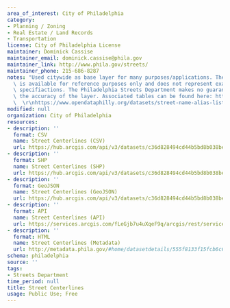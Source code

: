 ```yaml
---
area_of_interest: City of Philadelphia
category:
- Planning / Zoning
- Real Estate / Land Records
- Transportation
license: City of Philadelphia License
maintainer: Dominick Cassise
maintainer_email: dominick.cassise@phila.gov
maintainer_link: http://www.phila.gov/streets/
maintainer_phone: 215-686-8287
notes: "Used citywide as base layer for many purposes/applications. The street centerline\
  \ is available for reference purposes only and does not represent exact engineering\
  \ specifiactions. The Philadelphia Streets Department makes no guarantees as to\
  \ the accuracy of the layer. Associated tables can be found here: https://www.opendataphilly.org/datasets/street-place-names\
  \  \r\nhttps://www.opendataphilly.org/datasets/street-name-alias-list "
modified: null
organization: City of Philadelphia
resources:
- description: ''
  format: CSV
  name: Street Centerlines (CSV)
  url: https://hub.arcgis.com/api/v3/datasets/c36d828494cd44b5bd8b038be696c839_0/downloads/data?format=csv&spatialRefId=3857&where=1%3D1
- description: ''
  format: SHP
  name: Street Centerlines (SHP)
  url: https://hub.arcgis.com/api/v3/datasets/c36d828494cd44b5bd8b038be696c839_0/downloads/data?format=shp&spatialRefId=3857&where=1%3D1
- description: ''
  format: GeoJSON
  name: Street Centerlines (GeoJSON)
  url: https://hub.arcgis.com/api/v3/datasets/c36d828494cd44b5bd8b038be696c839_0/downloads/data?format=geojson&spatialRefId=4326&where=1%3D1
- description: ''
  format: API
  name: Street Centerlines (API)
  url: https://services.arcgis.com/fLeGjb7u4uXqeF9q/arcgis/rest/services/Street_Centerline/FeatureServer/0/query?outFields=*&where=1%3D1
- description: ''
  format: HTML
  name: Street Centerlines (Metadata)
  url: http://metadata.phila.gov/#home/datasetdetails/555f8133f15fcb6c6ed44132/representationdetails/556dd4da3da941e307401194/
schema: philadelphia
source: ''
tags:
- Streets Department
time_period: null
title: Street Centerlines
usage: Public Use; Free
---
```


